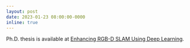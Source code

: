 ```yaml
---
layout: post
date: 2023-01-23 08:00:00-0000
inline: true
---
```


Ph.D. thesis is available at [Enhancing RGB-D SLAM Using Deep Learning](https://research-information.bris.ac.uk/en/studentTheses/enhancing-rgb-d-slam-using-deep-learning).